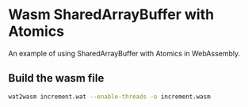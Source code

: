 # Wasm SharedArrayBuffer with Atomics

An example of using SharedArrayBuffer with Atomics in WebAssembly.


## Build the wasm file

```bash
wat2wasm increment.wat --enable-threads -o increment.wasm
```